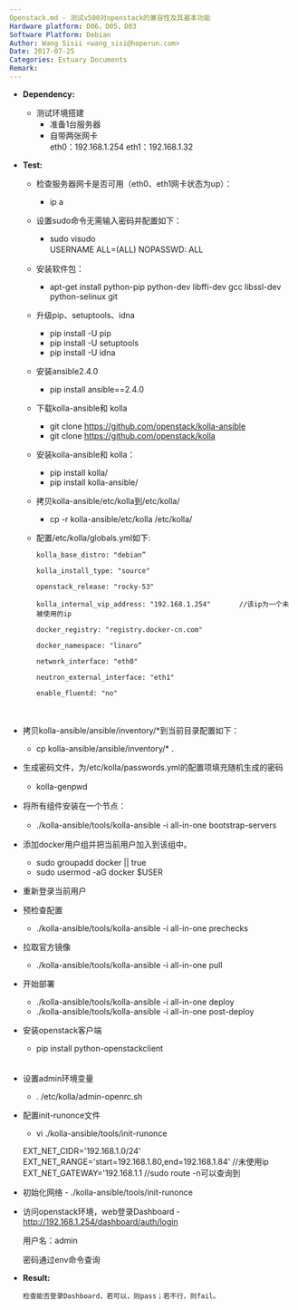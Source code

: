 ```yaml
---
Openstack.md - 测试v500对openstack的兼容性及其基本功能
Hardware platform: D06，D05，D03
Software Platform: Debian
Author: Wang Sisii <wang_sisi@hoperun.com>  
Date: 2017-07-25 
Categories: Estuary Documents  
Remark:
---
```


- **Dependency:**
    - 测试环境搭建
       	- 准备1台服务器
       	- 自带两张网卡  
           eth0：192.168.1.254
           eth1：192.168.1.32
         
- **Test:**
    - 检查服务器网卡是否可用（eth0、eth1网卡状态为up）：
         - ip a

    - 设置sudo命令无需输入密码并配置如下：
       	- sudo visudo  
           USERNAME ALL=(ALL) NOPASSWD: ALL
　　
    - 安装软件包：
         - apt-get install python-pip python-dev libffi-dev gcc libssl-dev python-selinux git
    
    - 升级pip、setuptools、idna
        - pip install -U pip
        - pip install -U setuptools
        - pip install -U idna
    
    - 安装ansible2.4.0
        - pip install ansible==2.4.0

    - 下载kolla-ansible和 kolla
         - git clone https://github.com/openstack/kolla-ansible
         - git clone https://github.com/openstack/kolla

    - 安装kolla-ansible和 kolla：
        - pip install kolla/
        - pip install kolla-ansible/

    - 拷贝kolla-ansible/etc/kolla到/etc/kolla/   
        - cp -r kolla-ansible/etc/kolla /etc/kolla/
        
    - 配置/etc/kolla/globals.yml如下:
        
          kolla_base_distro: "debian”

          kolla_install_type: "source"
 
          openstack_release: "rocky-53"
  
          kolla_internal_vip_address: "192.168.1.254"       //该ip为一个未被使用的ip
 
          docker_registry: "registry.docker-cn.com"

          docker_namespace: "linaro”

          network_interface: "eth0"
        
          neutron_external_interface: "eth1"

          enable_fluentd: "no"
　　
　　
   - 拷贝kolla-ansible/ansible/inventory/*到当前目录配置如下：
        - cp kolla-ansible/ansible/inventory/* .

   - 生成密码文件，为/etc/kolla/passwords.yml的配置项填充随机生成的密码
        - kolla-genpwd
　　
   - 将所有组件安装在一个节点：
        - ./kolla-ansible/tools/kolla-ansible -i all-in-one bootstrap-servers
　　
   - 添加docker用户组并把当前用户加入到该组中。
        - sudo groupadd docker || true
        - sudo usermod -aG docker $USER

   - 重新登录当前用户   
   
   - 预检查配置
        - ./kolla-ansible/tools/kolla-ansible -i all-in-one prechecks

   - 拉取官方镜像
        - ./kolla-ansible/tools/kolla-ansible -i all-in-one pull
   
   - 开始部署
        - ./kolla-ansible/tools/kolla-ansible -i all-in-one deploy
        - ./kolla-ansible/tools/kolla-ansible -i all-in-one post-deploy

   - 安装openstack客户端
        - pip install python-openstackclient  
　　
   - 设置admin环境变量
        - . /etc/kolla/admin-openrc.sh
    
   - 配置init-runonce文件
        - vi ./kolla-ansible/tools/init-runonce
         
	 EXT_NET_CIDR='192.168.1.0/24'
         EXT_NET_RANGE='start=192.168.1.80,end=192.168.1.84'    //未使用ip
         EXT_NET_GATEWAY='192.168.1.1                       //sudo route -n可以查询到
　　
   - 初始化网络
         - ./kolla-ansible/tools/init-runonce
　　
   - 访问openstack环境，web登录Dashboard
         - http://192.168.1.254/dashboard/auth/login
	   
	   用户名：admin
	   
	   密码通过env命令查询
        
- **Result:**
          
	  检查能否登录Dashboard，若可以，则pass；若不行，则fail。
          
　　

    
